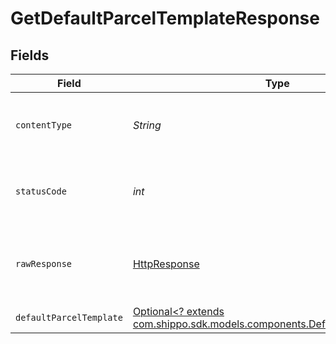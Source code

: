 # GetDefaultParcelTemplateResponse


## Fields

| Field                                                                                                                          | Type                                                                                                                           | Required                                                                                                                       | Description                                                                                                                    |
| ------------------------------------------------------------------------------------------------------------------------------ | ------------------------------------------------------------------------------------------------------------------------------ | ------------------------------------------------------------------------------------------------------------------------------ | ------------------------------------------------------------------------------------------------------------------------------ |
| `contentType`                                                                                                                  | *String*                                                                                                                       | :heavy_check_mark:                                                                                                             | HTTP response content type for this operation                                                                                  |
| `statusCode`                                                                                                                   | *int*                                                                                                                          | :heavy_check_mark:                                                                                                             | HTTP response status code for this operation                                                                                   |
| `rawResponse`                                                                                                                  | [HttpResponse<InputStream>](https://docs.oracle.com/en/java/javase/11/docs/api/java.net.http/java/net/http/HttpResponse.html)  | :heavy_check_mark:                                                                                                             | Raw HTTP response; suitable for custom response parsing                                                                        |
| `defaultParcelTemplate`                                                                                                        | [Optional<? extends com.shippo.sdk.models.components.DefaultParcelTemplate>](../../models/components/DefaultParcelTemplate.md) | :heavy_minus_sign:                                                                                                             | N/A                                                                                                                            |